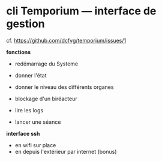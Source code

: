 # cli Temporium — interface de gestion

cf. https://github.com/dcfvg/temporium/issues/1

**fonctions** 
- redémarrage du Systeme
- donner l'état
- donner le niveau des différents organes 
- blockage d'un biréacteur
- lire les logs

- lancer une séance

**interface ssh**
- en wifi sur place 
- en depuis l'extérieur par internet (bonus)
